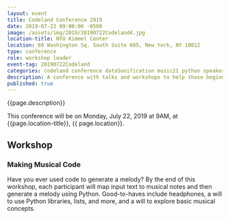 ```yaml
---
layout: event
title: Codeland Conference 2019
date: 2019-07-22 09:00:00 -0500
image: /assets/img/2019/20190722Codeland4.jpg
location-title: NYU Kimmel Center
location: 60 Washington Sq. South Suite 605, New York, NY 10012
type: conference
role: workshop leader
event-tag: 20190722Codeland
categories: codeland conference dataSonification music21 python speaker workshop
description: A conference with talks and workshops to help those beginning their coding journeys.
published: true
---
```

{{page.description}}

This conference will be on Monday, July 22, 2019 at 9AM, at {{page.location-title}}, {{ page.location}}.

## Workshop
### Making Musical Code
Have you ever used code to generate a melody? By the end of this workshop, each participant will map input text to musical notes and then generate a melody using Python. Good-to-haves include headphones, a will to use Python libraries, lists, and more, and a will to explore basic musical concepts.
